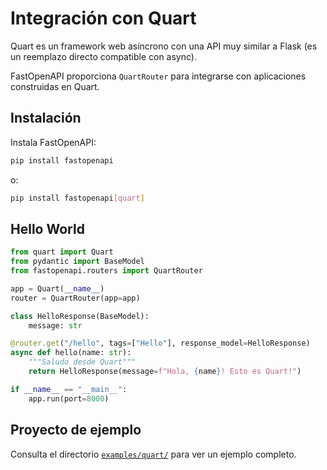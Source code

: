 # Integración con Quart

Quart es un framework web asíncrono con una API muy similar a Flask (es un reemplazo directo compatible con async).

FastOpenAPI proporciona `QuartRouter` para integrarse con aplicaciones construidas en Quart.

## Instalación

Instala FastOpenAPI:

```bash
pip install fastopenapi
```
o:

```bash
pip install fastopenapi[quart]
```

## Hello World

```python
from quart import Quart
from pydantic import BaseModel
from fastopenapi.routers import QuartRouter

app = Quart(__name__)
router = QuartRouter(app=app)

class HelloResponse(BaseModel):
    message: str

@router.get("/hello", tags=["Hello"], response_model=HelloResponse)
async def hello(name: str):
    """Saludo desde Quart"""
    return HelloResponse(message=f"Hola, {name}! Esto es Quart!")

if __name__ == "__main__":
    app.run(port=8000)
```

## Proyecto de ejemplo

Consulta el directorio [`examples/quart/`](https://github.com/mr-fatalyst/fastopenapi/tree/master/examples/quart) para ver un ejemplo completo.
